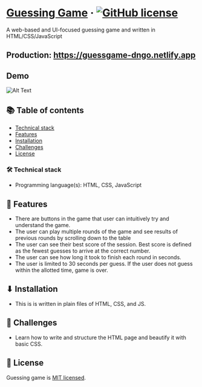 # [Guessing Game](https://github.com/dungngo99/guessing-game) &middot; [![GitHub license](https://img.shields.io/badge/license-MIT-blue.svg)](https://github.com/dungngo99/guessing-game/blob/master/LICENSE)

A web-based and UI-focused guessing game and written in HTML/CSS/JavaScript<br>

## Production: https://guessgame-dngo.netlify.app

## Demo

![Alt Text](https://media.giphy.com/media/VGbvcxhsOtQO6lEPtU/giphy.gif)

## 📚 Table of contents

- [Technical stack](#technical-stack)
- [Features](#features)
- [Installation](#installation)
- [Challenges](#challenges)
- [License](#license)

### 🛠 Technical stack

- Programming language(s): HTML, CSS, JavaScript

## 🚀 Features

- There are buttons in the game that user can intuitively try and understand the game.
- The user can play multiple rounds of the game and see results of previous rounds by scrolling down to the table
- The user can see their best score of the session. Best score is defined as the fewest guesses to arrive at the correct number.
- The user can see how long it took to finish each round in seconds.
- The user is limited to 30 seconds per guess. If the user does not guess within the allotted time, game is over.

## ⬇ Installation

- This is is written in plain files of HTML, CSS, and JS.

## 🧩 Challenges

- Learn how to write and structure the HTML page and beautify it with basic CSS.

## 📄 License

Guessing game is [MIT licensed](./LICENSE).
